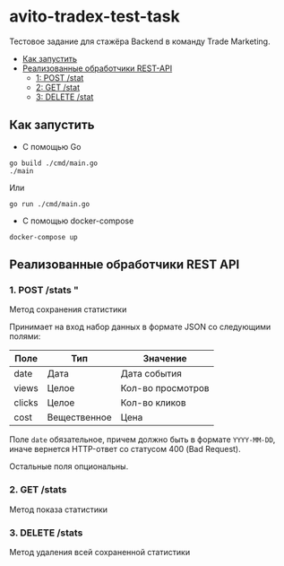 # avito-tradex-test-task
Тестовое задание для стажёра Backend в команду Trade Marketing.

* [Как запустить](#launch-app)
* [Реализованные обработчики REST-API](#handlers)
    * [1: POST /stat](#post-stats)
    * [2: GET /stat](#get-stats)
    * [3: DELETE /stat](#del-stats)
    


## <a name="launch-app"> </a> Как запустить

* С помощью Go

```
go build ./cmd/main.go
./main
```
Или
```
go run ./cmd/main.go
```

* С помощью docker-compose

```
docker-compose up
```

## <a name="handlers"> </a> Реализованные обработчики REST API
### 1. POST /stats <a name=post-stat> </a>"

Метод сохранения статистики

Принимает на вход набор данных в формате JSON со следующими полями:

Поле|Тип|Значение
---|---|---|
date|Дата|Дата события
views|Целое| Кол-во просмотров
clicks|Целое| Кол-во кликов
cost|Вещественное| Цена

Поле `date` обязательное, причем должно быть в формате `YYYY-MM-DD`, иначе вернется
HTTP-ответ со статусом 400 (Bad Request).

Остальные поля опциональны.

### 2. GET /stats <a name=get-stat> </a>

Метод показа статистики

### 3. DELETE /stats <a name=del-stat> </a>

Метод удаления всей сохраненной статистики



